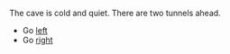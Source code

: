 The cave is cold and quiet. There are two tunnels ahead.

- Go [left](left.md)
- Go [right](right.md)
